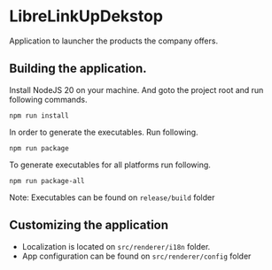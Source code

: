 # LibreLinkUpDekstop
Application to launcher the products the company offers.

## Building the application.
Install NodeJS 20 on your machine. And goto the project root and run following commands.
```
npm run install
```
In order to generate the executables. Run following. 
```
npm run package
```
To generate executables for all platforms run following.
```
npm run package-all
```

Note: Executables can be found on `release/build` folder

## Customizing the application
- Localization is located on `src/renderer/i18n` folder.
- App configuration can be found on `src/renderer/config` folder
